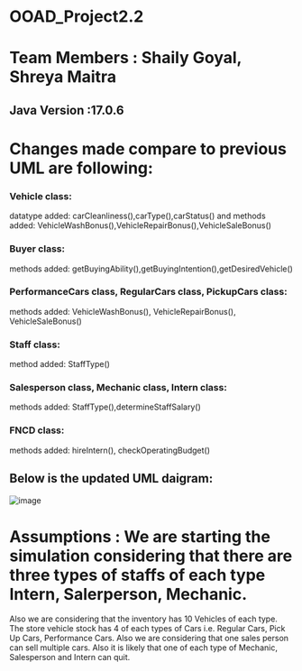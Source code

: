 # OOAD_Project2.2

# Team Members : Shaily Goyal, Shreya Maitra

<h2>Java Version :17.0.6</h2>

<h1>Changes made compare to previous UML are following:</h1>

<h3>Vehicle class:</h3> datatype added: carCleanliness(),carType(),carStatus() and 
            methods added: VehicleWashBonus(),VehicleRepairBonus(),VehicleSaleBonus()
      
<h3>Buyer class:</h3> methods added: getBuyingAbility(),getBuyingIntention(),getDesiredVehicle()

<h3>PerformanceCars class, RegularCars class, PickupCars class:</h3> methods added: VehicleWashBonus(), VehicleRepairBonus(), VehicleSaleBonus()

<h3>Staff class:</h3> method added: StaffType()

<h3>Salesperson class, Mechanic class, Intern class:</h3> methods added: StaffType(),determineStaffSalary()

<h3>FNCD class:</h3> methods added: hireIntern(), checkOperatingBudget()

<h2>Below is the updated UML daigram:</h2>

![image](https://user-images.githubusercontent.com/59019087/219286539-db090aa6-f1c0-4310-9371-e3af69a280a6.png)

# Assumptions : We are starting the simulation considering that there are three types of staffs of each type Intern, Salerperson, Mechanic. 
Also we are considering that the inventory has 10 Vehicles of each type. The store vehicle stock has 4 of each types of Cars i.e. Regular Cars, Pick Up Cars, Performance Cars. Also we are considering that one sales person can sell multiple cars. Also it is likely that one of each type of Mechanic, Salesperson and Intern can quit. 

